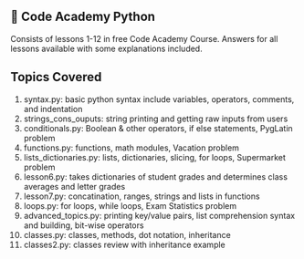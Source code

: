 ## :snake: Code Academy Python
Consists of lessons 1-12 in free Code Academy Course. Answers for all lessons available with some explanations included.

## Topics Covered

1. syntax.py: basic python syntax include variables, operators, comments, and indentation
2. strings_cons_ouputs: string printing and getting raw inputs from users
3. conditionals.py: Boolean & other operators, if else statements, PygLatin problem
4. functions.py: functions, math modules, Vacation problem
5. lists_dictionaries.py: lists, dictionaries, slicing, for loops, Supermarket problem
6. lesson6.py: takes dictionaries of student grades and determines class averages and letter grades
7. lesson7.py: concatination, ranges, strings and lists in functions
8. loops.py: for loops, while loops, Exam Statistics problem
9. advanced_topics.py: printing key/value pairs, list comprehension syntax and building, bit-wise operators
10. classes.py: classes, methods, dot notation, inheritance
11. classes2.py: classes review with inheritance example